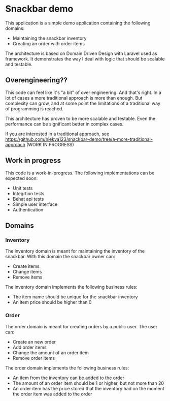# Snackbar demo

This application is a simple demo application containing the following domains:
 - Maintaining the snackbar inventory
 - Creating an order with order items

The architecture is based on Domain Driven Design with Laravel used as framework. It demonstrates the way I deal with logic that should be scalable and testable.

## Overengineering??
This code can feel like it's "a bit" of over engineering. And that's right. In a lot of cases a more traditional approach is more than enough. But complexity can grow, and at some point the limitations of a traditional way of programming is reached. 

This architecture has proven to be more scalable and testable. Even the performance can be significant better in complex cases.

If you are interested in a traditional approach, see https://github.com/niekva123/snackbar-demo/tree/a-more-traditional-approach
(WORK IN PROGRESS)
## Work in progress
This code is a work-in-progress. The following implementations can be expected soon:
- Unit tests
- Integrtion tests
- Behat api tests
- Simple user interface
- Authentication

## Domains
### Inventory
The inventory domain is meant for maintaining the inventory of the snackbar. With this domain the snackbar owner can:
 - Create items
 - Change items
 - Remove items

The inventory domain implements the following business rules:
- The item name should be unique for the snackbar inventory
- An item price should be higher than 0
### Order
The order domain is meant for creating orders by a public user. The user can:
 - Create an new order
 - Add order items
 - Change the amount of an order item
 - Remove order items

The order domain implements the following business rules:
- An item from the inventory can be added to the order
- The amount of an order item should be 1 or higher, but not more than 20
- An order item has the price stored that the inventory had on the moment the order item was added to the order
